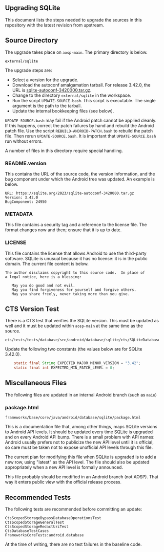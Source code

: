## Upgrading SQLite

This document lists the steps needed to upgrade the sources in this repository
with the latest revision from upstream.

## Source Directory

The upgrade takes place on `aosp-main`. The primary directory is below.

```text
external/sqlite
```

The upgrade steps are:

*   Select a version for the upgrade.
*   Download the autoconf amalgamation tarball. For release 3.42.0, the URL is
    [sqlite-autoconf-3420000.tar.gz](https://sqlite.org/2023/sqlite-autoconf-3420000.tar.gz).
*   Change to the directory `external/sqlite` in the workspace.
*   Run the script `UPDATE-SOURCE.bash`. This script is executable. The single
    argument is the path to the tarball.
*   Update the internal bookkeeping files (see below).

`UPDATE-SOURCE.bash` may fail if the Android patch cannot be applied cleanly. If
this happens, correct the patch failures by hand and rebuild the Android patch
file. Use the script `REBUILD-ANDROID-PATCH.bash` to rebuild the patch file.
Then rerun `UPDATE-SOURCE.bash`. It is important that `UPDATE-SOURCE.bash` run
without errors.

A number of files in this directory require special handling.

### README.version

This contains the URL of the source code, the version information, and the bug
component under which the Android tree was updated. An example is below.

```text
URL: https://sqlite.org/2023/sqlite-autoconf-3420000.tar.gz
Version: 3.42.0
BugComponent: 24950
```

### METADATA

This file contains a security tag and a reference to the license file. The
format changes now and then; ensure that it is up to date.

### LICENSE

This file contains the license that allows Android to use the third-party
software. SQLite is unusual because it has no license: it is in the public
domain. The current file content is below.

```text
The author disclaims copyright to this source code.  In place of
a legal notice, here is a blessing:

   May you do good and not evil.
   May you find forgiveness for yourself and forgive others.
   May you share freely, never taking more than you give.
```

## CTS Version Test

There is a CTS test that verifies the SQLite version. This must be updated as
well and it must be updated within `aosp-main` at the same time as the source.

```text
cts/tests/tests/database/src/android/database/sqlite/cts/SQLiteDatabaseTest.java
```

Update the following two constants (the values below are for SQLite 3.42.0).

```java
    static final String EXPECTED_MAJOR_MINOR_VERSION = "3.42";
    static final int EXPECTED_MIN_PATCH_LEVEL = 0;
```

## Miscellaneous Files

The following files are updated in an internal Android branch (such as `main`)

### package.html

```text
frameworks/base/core/java/android/database/sqlite/package.html
```

This is a documentation file that, among other things, maps SQLite versions to
Android API levels. It should be updated every time SQLite is upgraded and on
every Android API bump. There is a small problem with API names: Android usually
prefers not to publicize the new API level until it is official, so care must be
taken not to expose unofficial API levels through this file.

The current plan for modifying this file when SQLite is upgraded is to add a new
row, using "latest" as the API level. The file should also be updated
appropriately when a new API level is formally announced.

This file probably should be modified in an Android branch (not AOSP). That way
it enters public view with the official release process.

## Recommended Tests

The following tests are recommended before committing an update:

```text
CtsScopedStorageBypassDatabaseOperationsTest
CtsScopedStorageGeneralTest
CtsScopedStorageRedactUriTest
CtsDatabaseTestCases
FrameworksCoreTests:android.database
```

At the time of writing, there are no test failures in the baseline code.

